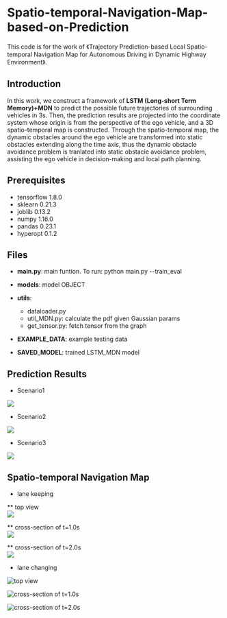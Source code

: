 # Spatio-temporal-Navigation-Map-based-on-Prediction
This code is for the work of 《Trajectory Prediction-based Local Spatio-temporal Navigation Map for Autonomous Driving in Dynamic Highway Environment》.

## Introduction

In this work, we construct a framework of **LSTM (Long-short Term Memory)+MDN** to predict the possible future trajectories of surrounding vehicles in 3s. Then, the prediction results are projected into the coordinate system whose origin is from the perspective of the ego vehicle, and a 3D spatio-temporal map is constructed. Through the spatio-temporal map, the dynamic obstacles around the ego vehicle are transformed into static obstacles extending along the time axis, thus the dynamic obstacle avoidance problem is tranlated into static obstacle avoidance problem, assisting the ego vehicle in decision-making and local path planning.

## Prerequisites

* tensorflow 1.8.0
* sklearn 0.21.3
* joblib 0.13.2
* numpy 1.16.0
* pandas 0.23.1
* hyperopt 0.1.2 

## Files

* **main.py**: main funtion. To run: python main.py --train_eval  
* **models**: model OBJECT  
* **utils**: 

  * dataloader.py    
  * util_MDN.py: calculate the pdf given Gaussian params  
  * get_tensor.py: fetch tensor from the graph  
* **EXAMPLE_DATA**: example testing data  
* **SAVED_MODEL**: trained LSTM_MDN model

## Prediction Results

* Scenario1   

![](https://github.com/zt600158/Spatio-temporal-Navigation-Map-based-on-Prediction/blob/master/figs/scenario1.jpeg)

* Scenario2   

![](https://github.com/zt600158/Spatio-temporal-Navigation-Map-based-on-Prediction/blob/master/figs/scenario2.jpeg)

* Scenario3

![](https://github.com/zt600158/Spatio-temporal-Navigation-Map-based-on-Prediction/blob/master/figs/scenario3.jpeg)

## Spatio-temporal Navigation Map

* lane keeping  

** top view   
![](https://github.com/zt600158/Spatio-temporal-Navigation-Map-based-on-Prediction/blob/master/figs/top_view_keep.jpg)

** cross-section of t=1.0s  
![](https://github.com/zt600158/Spatio-temporal-Navigation-Map-based-on-Prediction/blob/master/figs/lane_keep_t10)

** cross-section of t=2.0s   
![](https://github.com/zt600158/Spatio-temporal-Navigation-Map-based-on-Prediction/blob/master/figs/lane_keep_t20)

* lane changing  

![top view](https://github.com/zt600158/Spatio-temporal-Navigation-Map-based-on-Prediction/blob/master/figs/top_view_change.jpg)

![cross-section of t=1.0s](https://github.com/zt600158/Spatio-temporal-Navigation-Map-based-on-Prediction/blob/master/figs/lane_change_t10)

![cross-section of t=2.0s](https://github.com/zt600158/Spatio-temporal-Navigation-Map-based-on-Prediction/blob/master/figs/lane_change_t20)
